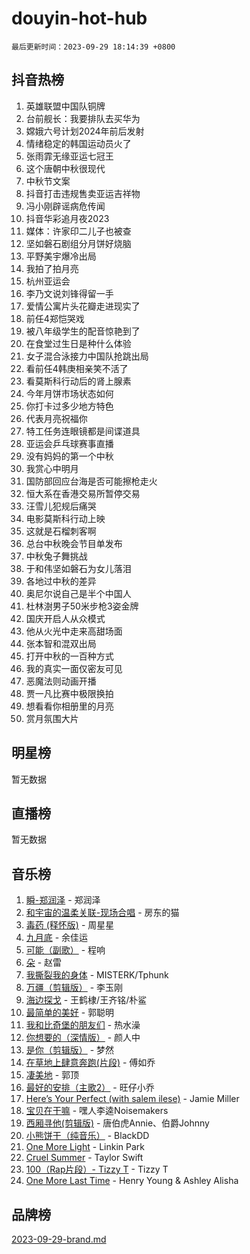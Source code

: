 # douyin-hot-hub

`最后更新时间：2023-09-29 18:14:39 +0800`

## 抖音热榜

1. 英雄联盟中国队铜牌
1. 台前舰长：我要排队去买华为
1. 嫦娥六号计划2024年前后发射
1. 情绪稳定的韩国运动员火了
1. 张雨霏无缘亚运七冠王
1. 这个唐朝中秋很现代
1. 中秋节文案
1. 抖音打击违规售卖亚运吉祥物
1. 冯小刚辟谣病危传闻
1. 抖音华彩追月夜2023
1. 媒体：许家印二儿子也被查
1. 坚如磐石剧组分月饼好烧脑
1. 平野美宇爆冷出局
1. 我拍了拍月亮
1. 杭州亚运会
1. 李乃文说刘锋得留一手
1. 爱情公寓片头花瓣走进现实了
1. 前任4郑恺哭戏
1. 被八年级学生的配音惊艳到了
1. 在食堂过生日是种什么体验
1. 女子混合泳接力中国队抢跳出局
1. 看前任4韩庚相亲笑不活了
1. 看莫斯科行动后的肾上腺素
1. 今年月饼市场状态如何
1. 你打卡过多少地方特色
1. 代表月亮祝福你
1. 特工任务连眼镜都是间谍道具
1. 亚运会乒乓球赛事直播
1. 没有妈妈的第一个中秋
1. 我赏心中明月
1. 国防部回应台海是否可能擦枪走火
1. 恒大系在香港交易所暂停交易
1. 汪雪儿犯规后痛哭
1. 电影莫斯科行动上映
1. 这就是石榴刺客啊
1. 总台中秋晚会节目单发布
1. 中秋兔子舞挑战
1. 于和伟坚如磐石为女儿落泪
1. 各地过中秋的差异
1. 奥尼尔说自己是半个中国人
1. 杜林澍男子50米步枪3姿金牌
1. 国庆开启人从众模式
1. 他从火光中走来高甜场面
1. 张本智和混双出局
1. 打开中秋的一百种方式
1. 我的真实一面仅密友可见
1. 恶魔法则动画开播
1. 贾一凡比赛中极限换拍
1. 想看看你相册里的月亮
1. 赏月氛围大片

## 明星榜

暂无数据

## 直播榜

暂无数据

## 音乐榜

1. [瞬-郑润泽](https://sf3-cdn-tos.douyinstatic.com/obj/tos-cn-ve-2774/oYXHIohzvbNAzBhHgyksWpRM4bfkDsBdBDAynw) - 郑润泽
1. [和宇宙的温柔关联-现场合唱](https://sf6-cdn-tos.douyinstatic.com/obj/tos-cn-ve-2774/o0hONGDYQBgk0e5bqDeQOonVmncA6tC2nBwZLT) - 房东的猫
1. [毒药 (释怀版)](https://sf6-cdn-tos.douyinstatic.com/obj/tos-cn-ve-2774/oYILMEAzspdZBIzy4frJNB8ZHPHWAhiwowd4Ad) - 周星星
1. [九月底](https://sf3-cdn-tos.douyinstatic.com/obj/tos-cn-ve-2774/oMfewG4PDTFhF8iz3OGQ7ABH5i6fCgnMaoCbzZ) - 余佳运
1. [可能（副歌）](https://sf3-cdn-tos.douyinstatic.com/obj/tos-cn-ve-2774/cde1731888894259b333569393c2fb51) - 程响
1. [朵](https://sf3-cdn-tos.douyinstatic.com/obj/tos-cn-ve-2774/932f5bdfcd7c47b880525e92ab8a4999) - 赵雷
1. [我撕裂我的身体](https://sf6-cdn-tos.douyinstatic.com/obj/tos-cn-ve-2774/o0cWZzf7vIzpjLQBHPXwtFhMxYUvsP8AoC8EgA) - MISTERK/Tphunk
1. [万疆（剪辑版）](https://sf6-cdn-tos.douyinstatic.com/obj/tos-cn-ve-2774/ooG7oVgFlDTelKCjCsTTobQvbdtj1BBQXnfZd8) - 李玉刚
1. [海边探戈](https://sf6-cdn-tos.douyinstatic.com/obj/tos-cn-ve-2774/os9gE0VQCGqt6VQkZDyBBYvfSDY0QFe3vVmubn) - 王鹤棣/王齐铭/朴鲨
1. [最简单的美好](https://sf6-cdn-tos.douyinstatic.com/obj/tos-cn-ve-2774/a3623594908d4f208709c19c9584f981) - 郭聪明
1. [我和比奇堡的朋友们](https://sf6-cdn-tos.douyinstatic.com/obj/tos-cn-ve-2774/f0505db981ea4a6d91453a15924a82aa) - 热水澡
1. [你想要的（深情版）](https://sf3-cdn-tos.douyinstatic.com/obj/tos-cn-ve-2774/oIMnk8GFpoYUtBP39qsBLeMCDPQxxYcI4gbeZS) - 颜人中
1. [是你（剪辑版）](https://sf3-cdn-tos.douyinstatic.com/obj/tos-cn-ve-2774/46019dae783c4c969944217fe1cfafc4) - 梦然
1. [在草地上肆意奔跑(片段)](https://sf6-cdn-tos.douyinstatic.com/obj/tos-cn-ve-2774/8831d494742f45dabdfa8adb8b817259) - 傅如乔
1. [凄美地](https://sf6-cdn-tos.douyinstatic.com/obj/tos-cn-ve-2774/oshF4RgFMhmTSa4jCaHNUXI0NetFtBBQBzBZdf) - 郭顶
1. [最好的安排（主歌2）](https://sf3-cdn-tos.douyinstatic.com/obj/tos-cn-ve-2774/oMMZX1DuHpMwgoDztBmZswgQnbCeeANZxBHkFY) - 旺仔小乔
1. [Here’s Your Perfect (with salem ilese)](https://sf6-cdn-tos.douyinstatic.com/obj/tos-cn-ve-2774/076b1576c6c546598f803fe53da388a7) - Jamie Miller
1. [宝贝在干嘛](https://sf6-cdn-tos.douyinstatic.com/obj/tos-cn-ve-2774/okW4hBCfJI5B2ZEgTCtikhMW7IafzNrBQIYkpJ) - 嘿人李逵Noisemakers
1. [西厢寻他(剪辑版)](https://sf6-cdn-tos.douyinstatic.com/obj/tos-cn-ve-2774/oUsAVfAQKlRNxEv5qxvIB8o5qmIWUcXbzJKJhw) - 唐伯虎Annie、伯爵Johnny
1. [小熊饼干（纯音乐）](https://sf6-cdn-tos.douyinstatic.com/obj/tos-cn-ve-2774/c25d7893334c4ded99a2ae09f9e2a7d6) - BlackDD
1. [One More Light](https://sf6-cdn-tos.douyinstatic.com/obj/tos-cn-ve-2774/okIBCInhecoGOE5h6ZvqCBYtfXCIMQEbgkRKgD) - Linkin Park
1. [Cruel Summer](https://sf6-cdn-tos.douyinstatic.com/obj/tos-cn-ve-2774/b35ad770e6d4495abefaa493fa46b555) - Taylor Swift
1. [100（Rap片段）- Tizzy T](https://sf6-cdn-tos.douyinstatic.com/obj/tos-cn-ve-2774/f3d21de5ab834c0f9bb7443c06f73d04) - Tizzy T
1. [One More Last Time](https://sf3-cdn-tos.douyinstatic.com/obj/tos-cn-ve-2774/oAzTlo0LUAdCAIhjktsKWcLAEUKmZwGcOoB1fy) - Henry Young & Ashley Alisha

## 品牌榜

[2023-09-29-brand.md](2023-09-29-brand.md)
